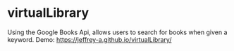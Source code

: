 # virtualLibrary
Using the Google Books Api, allows users to search for books when given a keyword.
Demo: https://jeffrey-a.github.io/virtualLibrary/

